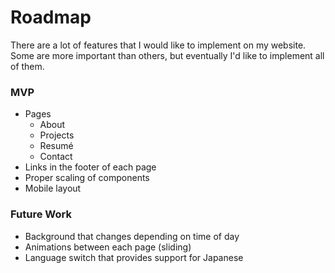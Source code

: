 # Roadmap

There are a lot of features that I would like to implement on my website. Some are more important than others, but eventually I'd
like to implement all of them.

### MVP
- Pages
  - About
  - Projects
  - Resumé
  - Contact
- Links in the footer of each page
- Proper scaling of components
- Mobile layout

### Future Work
- Background that changes depending on time of day
- Animations between each page (sliding)
- Language switch that provides support for Japanese
